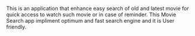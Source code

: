 This is an application that enhance easy search of old and latest movie for quick access to watch such movie or in case of reminder.
This Movie Search app impliment optimum and fast search engine and it is User friendly.
